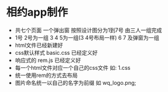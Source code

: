 # 相约app制作
 * 共七个页面 一个弹出窗 按照设计图分为1到7号 由三人一组完成
 * 1号 2号为一组 3 4 5为一组(3 4号布局一样)  6 7 及弹窗为一组 
 * html文件已经新建好
 * css默认样式 basic.css 已经定义好
 * 响应式的 rem.js 已经定义好 
 * 每一个html文件对应一个自己的css文件 如: 1.css
 * 统一使用rem的方式去布局
 * 图片命名统一以自己的名字为前缀 如 wq_logo.png; 
 